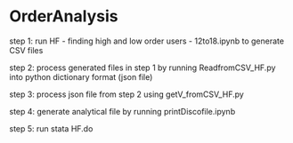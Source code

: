# OrderAnalysis

step 1: run HF - finding high and low order users - 12to18.ipynb to generate CSV files

step 2: process generated files in step 1 by running ReadfromCSV_HF.py into python dictionary format (json file)

step 3: process json file from step 2 using getV_fromCSV_HF.py

step 4: generate analytical file by running printDiscofile.ipynb

step 5: run stata HF.do